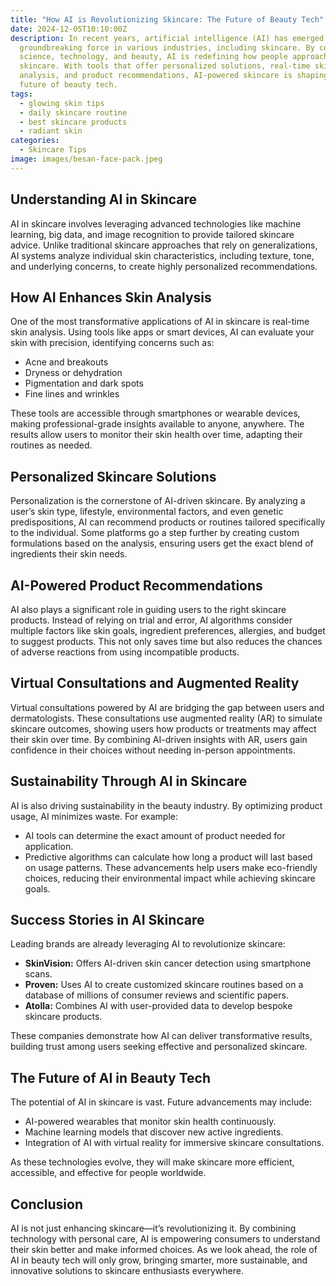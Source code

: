 ```yaml
---
title: "How AI is Revolutionizing Skincare: The Future of Beauty Tech"
date: 2024-12-05T10:10:00Z
description: In recent years, artificial intelligence (AI) has emerged as a
  groundbreaking force in various industries, including skincare. By combining
  science, technology, and beauty, AI is redefining how people approach
  skincare. With tools that offer personalized solutions, real-time skin
  analysis, and product recommendations, AI-powered skincare is shaping the
  future of beauty tech.
tags:
  - glowing skin tips
  - daily skincare routine
  - best skincare products
  - radiant skin
categories:
  - Skincare Tips
image: images/besan-face-pack.jpeg
---
```

## Understanding AI in Skincare

AI in skincare involves leveraging advanced technologies like machine learning, big data, and image recognition to provide tailored skincare advice. Unlike traditional skincare approaches that rely on generalizations, AI systems analyze individual skin characteristics, including texture, tone, and underlying concerns, to create highly personalized recommendations.

## How AI Enhances Skin Analysis

One of the most transformative applications of AI in skincare is real-time skin analysis. Using tools like apps or smart devices, AI can evaluate your skin with precision, identifying concerns such as:

* Acne and breakouts
* Dryness or dehydration
* Pigmentation and dark spots
* Fine lines and wrinkles

These tools are accessible through smartphones or wearable devices, making professional-grade insights available to anyone, anywhere. The results allow users to monitor their skin health over time, adapting their routines as needed.

## Personalized Skincare Solutions

Personalization is the cornerstone of AI-driven skincare. By analyzing a user’s skin type, lifestyle, environmental factors, and even genetic predispositions, AI can recommend products or routines tailored specifically to the individual. Some platforms go a step further by creating custom formulations based on the analysis, ensuring users get the exact blend of ingredients their skin needs.

## AI-Powered Product Recommendations

AI also plays a significant role in guiding users to the right skincare products. Instead of relying on trial and error, AI algorithms consider multiple factors like skin goals, ingredient preferences, allergies, and budget to suggest products. This not only saves time but also reduces the chances of adverse reactions from using incompatible products.

## Virtual Consultations and Augmented Reality

Virtual consultations powered by AI are bridging the gap between users and dermatologists. These consultations use augmented reality (AR) to simulate skincare outcomes, showing users how products or treatments may affect their skin over time. By combining AI-driven insights with AR, users gain confidence in their choices without needing in-person appointments.

## Sustainability Through AI in Skincare

AI is also driving sustainability in the beauty industry. By optimizing product usage, AI minimizes waste. For example:

* AI tools can determine the exact amount of product needed for application.
* Predictive algorithms can calculate how long a product will last based on usage patterns.
  These advancements help users make eco-friendly choices, reducing their environmental impact while achieving skincare goals.

## Success Stories in AI Skincare

Leading brands are already leveraging AI to revolutionize skincare:

* **SkinVision:** Offers AI-driven skin cancer detection using smartphone scans.
* **Proven:** Uses AI to create customized skincare routines based on a database of millions of consumer reviews and scientific papers.
* **Atolla:** Combines AI with user-provided data to develop bespoke skincare products.

These companies demonstrate how AI can deliver transformative results, building trust among users seeking effective and personalized skincare.

## The Future of AI in Beauty Tech

The potential of AI in skincare is vast. Future advancements may include:

* AI-powered wearables that monitor skin health continuously.
* Machine learning models that discover new active ingredients.
* Integration of AI with virtual reality for immersive skincare consultations.

As these technologies evolve, they will make skincare more efficient, accessible, and effective for people worldwide.

## Conclusion

AI is not just enhancing skincare—it’s revolutionizing it. By combining technology with personal care, AI is empowering consumers to understand their skin better and make informed choices. As we look ahead, the role of AI in beauty tech will only grow, bringing smarter, more sustainable, and innovative solutions to skincare enthusiasts everywhere.
